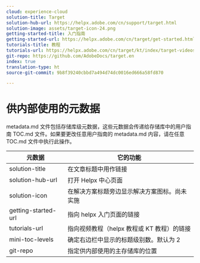 ```yaml
---
cloud: experience-cloud
solution-title: Target
solution-hub-url: https://helpx.adobe.com/cn/support/target.html
solution-image: assets/target-icon-24.png
getting-started-title: 入门指南
getting-started-url: https://helpx.adobe.com/cn/target/get-started.html
tutorials-title: 教程
tutorials-url: https://helpx.adobe.com/cn/target/kt/index/target-videos.html
git-repo: https://github.com/AdobeDocs/target.en
index: true
translation-type: ht
source-git-commit: 9b8f39240cbbd7a494d74dc0016ed666a58fd870

---
```



# 供内部使用的元数据

metadata.md 文件包括存储库级元数据，这些元数据会传递给存储库中的用户指南 TOC.md 文件。如果要更改任意用户指南的 metadata.md 内容，请在任意 TOC.md 文件中执行此操作。

| 元数据 | 它的功能 |
|--- |--- |
| solution-title | 在文章标题中用作链接 |
| solution-hub-url | 打开 Helpx 中心页面 |
| solution-icon | 在解决方案标题旁边显示解决方案图标。尚未实施 |
| getting-started-url | 指向 helpx 入门页面的链接 |
| tutorials-url | 指向视频教程（helpx 教程或 KT 教程）的链接 |
| mini-toc-levels | 确定右边栏中显示的标题级别数。默认为 2 |
| git-repo | 指定供内部使用的主存储库的位置 |

